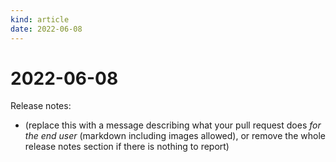 ```yaml
---
kind: article
date: 2022-06-08
---
```


# 2022-06-08

Release notes:

* (replace this with a message describing what your pull request does *for the end user* (markdown including images allowed), or remove the whole release notes section if there is nothing to report)
